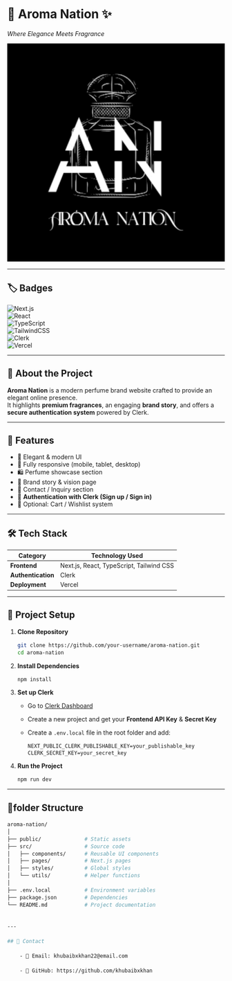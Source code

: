 # 🌸 Aroma Nation ✨  
*Where Elegance Meets Fragrance*  

![Aroma Nation Banner](./public/logo.jpg)  

---

## 🏷️ Badges  

![Next.js](https://img.shields.io/badge/Next.js-000000?style=for-the-badge&logo=nextdotjs&logoColor=white)  
![React](https://img.shields.io/badge/React-20232A?style=for-the-badge&logo=react&logoColor=61DAFB)  
![TypeScript](https://img.shields.io/badge/TypeScript-3178C6?style=for-the-badge&logo=typescript&logoColor=white)  
![TailwindCSS](https://img.shields.io/badge/TailwindCSS-38B2AC?style=for-the-badge&logo=tailwind-css&logoColor=white)  
![Clerk](https://img.shields.io/badge/Clerk-6C47FF?style=for-the-badge&logo=clerk&logoColor=white)  
![Vercel](https://img.shields.io/badge/Deployed%20on-Vercel-black?style=for-the-badge&logo=vercel&logoColor=white)  

---

## 📖 About the Project  
**Aroma Nation** is a modern perfume brand website crafted to provide an elegant online presence.  
It highlights **premium fragrances**, an engaging **brand story**, and offers a **secure authentication system** powered by Clerk.  

---

## 🚀 Features  

- 🌟 Elegant & modern UI  
- 📱 Fully responsive (mobile, tablet, desktop)  
- 🛍️ Perfume showcase section  
- 📝 Brand story & vision page  
- 📩 Contact / Inquiry section  
- 🔑 **Authentication with Clerk (Sign up / Sign in)**  
- 🛒 Optional: Cart / Wishlist system  

---

## 🛠️ Tech Stack  

| Category           | Technology Used |
|--------------------|-----------------|
| **Frontend**       | Next.js, React, TypeScript, Tailwind CSS |
| **Authentication** | Clerk |
| **Deployment**     | Vercel |

---

## 📂 Project Setup  

1. **Clone Repository**  
    ```bash
    git clone https://github.com/your-username/aroma-nation.git
    cd aroma-nation
    ```

2. **Install Dependencies**  
    ```bash
    npm install
    ```

3. **Set up Clerk**  
    - Go to [Clerk Dashboard](https://dashboard.clerk.com)  
    - Create a new project and get your **Frontend API Key** & **Secret Key**  
    - Create a `.env.local` file in the root folder and add:  

        ```env
        NEXT_PUBLIC_CLERK_PUBLISHABLE_KEY=your_publishable_key
        CLERK_SECRET_KEY=your_secret_key
        ```

4. **Run the Project**  
    ```bash
    npm run dev
    ```
---

## 📂folder Structure

```bash
aroma-nation/
│
├── public/              # Static assets
├── src/                 # Source code
│   ├── components/      # Reusable UI components
│   ├── pages/           # Next.js pages
│   ├── styles/          # Global styles
│   └── utils/           # Helper functions
│
├── .env.local           # Environment variables
├── package.json         # Dependencies
└── README.md            # Project documentation


--- 

## 📩 Contact

    - 📧 Email: khubaibxkhan22@email.com

    - 🐙 GitHub: https://github.com/khubaibxkhan